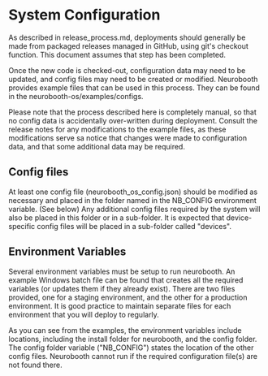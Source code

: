 # System Configuration

As described in release_process.md, deployments should generally be made from packaged releases managed in GitHub, using git's checkout function. 
This document assumes that step has been completed.

Once the new code is checked-out, configuration data may need to be updated, and config files may need to be created or modified. Neurobooth provides example files that can be used in this process. They can be found in the neurobooth-os/examples/configs.

Please note that the process described here is completely manual, so that no config data is accidentally over-written during deployment.
Consult the release notes for any modifications to the example files, as these modifications serve sa notice that changes were made to configuration data, and that some additional data may be required. 

## Config files
At least one config file (neurobooth_os_config.json) should be modified as necessary and placed in the folder named in the NB_CONFIG environment variable. (See below)
Any additional config files required by the system will also be placed in this folder or in a sub-folder. It is expected that device-specific config files will be placed in a sub-folder called "devices".

## Environment Variables
Several environment variables must be setup to run neurobooth. An example Windows batch file can be found that creates all the required variables (or updates them if they already exist). 
There are two files provided, one for a staging environment, and the other for a production environment. 
It is good practice to maintain separate files for each environment that you will deploy to regularly.

As you can see from the examples, the environment variables include locations, including the install folder for neurobooth, and the config folder. The config folder variable ("NB_CONFIG") states the location of the other config files. 
Neurobooth cannot run if the required configuration file(s) are not found there.

